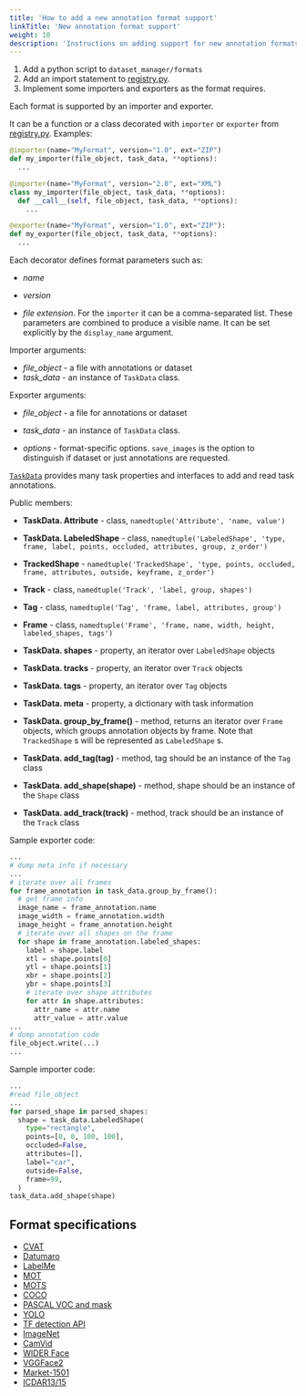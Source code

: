 ```yaml
---
title: 'How to add a new annotation format support'
linkTitle: 'New annotation format support'
weight: 10
description: 'Instructions on adding support for new annotation formats. This section on [GitHub](https://github.com/cvat-ai/cvat/tree/develop/cvat/apps/dataset_manager/formats).'
---
```


1. Add a python script to `dataset_manager/formats`
2. Add an import statement to [registry.py](https://github.com/cvat-ai/cvat/tree/develop/cvat/apps/dataset_manager/formats/registry.py).
3. Implement some importers and exporters as the format requires.

Each format is supported by an importer and exporter.

It can be a function or a class decorated with
`importer` or `exporter` from [registry.py](https://github.com/cvat-ai/cvat/tree/develop/cvat/apps/dataset_manager/formats/registry.py).
Examples:

```python
@importer(name="MyFormat", version="1.0", ext="ZIP")
def my_importer(file_object, task_data, **options):
  ...

@importer(name="MyFormat", version="2.0", ext="XML")
class my_importer(file_object, task_data, **options):
  def __call__(self, file_object, task_data, **options):
    ...

@exporter(name="MyFormat", version="1.0", ext="ZIP"):
def my_exporter(file_object, task_data, **options):
  ...
```

Each decorator defines format parameters such as:

- _name_

- _version_

- _file extension_. For the `importer` it can be a comma-separated list.
  These parameters are combined to produce a visible name. It can be
  set explicitly by the `display_name` argument.

Importer arguments:

- _file_object_ - a file with annotations or dataset
- _task_data_ - an instance of `TaskData` class.

Exporter arguments:

- _file_object_ - a file for annotations or dataset

- _task_data_ - an instance of `TaskData` class.

- _options_ - format-specific options. `save_images` is the option to
  distinguish if dataset or just annotations are requested.

[`TaskData`](https://github.com/cvat-ai/cvat/blob/develop/cvat/apps/dataset_manager/bindings.py) provides
many task properties and interfaces to add and read task annotations.

Public members:

- **TaskData. Attribute** - class, `namedtuple('Attribute', 'name, value')`

- **TaskData. LabeledShape** - class, `namedtuple('LabeledShape', 'type, frame, label, points, occluded, attributes, group, z_order')`

- **TrackedShape** - `namedtuple('TrackedShape', 'type, points, occluded, frame, attributes, outside, keyframe, z_order')`

- **Track** - class, `namedtuple('Track', 'label, group, shapes')`

- **Tag** - class, `namedtuple('Tag', 'frame, label, attributes, group')`

- **Frame** - class, `namedtuple('Frame', 'frame, name, width, height, labeled_shapes, tags')`

- **TaskData. shapes** - property, an iterator over `LabeledShape` objects

- **TaskData. tracks** - property, an iterator over `Track` objects

- **TaskData. tags** - property, an iterator over `Tag` objects

- **TaskData. meta** - property, a dictionary with task information

- **TaskData. group_by_frame()** - method, returns
  an iterator over `Frame` objects, which groups annotation objects by frame.
  Note that `TrackedShape` s will be represented as `LabeledShape` s.

- **TaskData. add_tag(tag)** - method,
  tag should be an instance of the `Tag` class

- **TaskData. add_shape(shape)** - method,
  shape should be an instance of the `Shape` class

- **TaskData. add_track(track)** - method,
  track should be an instance of the `Track` class

Sample exporter code:

```python
...
# dump meta info if necessary
...
# iterate over all frames
for frame_annotation in task_data.group_by_frame():
  # get frame info
  image_name = frame_annotation.name
  image_width = frame_annotation.width
  image_height = frame_annotation.height
  # iterate over all shapes on the frame
  for shape in frame_annotation.labeled_shapes:
    label = shape.label
    xtl = shape.points[0]
    ytl = shape.points[1]
    xbr = shape.points[2]
    ybr = shape.points[3]
    # iterate over shape attributes
    for attr in shape.attributes:
      attr_name = attr.name
      attr_value = attr.value
...
# dump annotation code
file_object.write(...)
...
```

Sample importer code:

```python
...
#read file_object
...
for parsed_shape in parsed_shapes:
  shape = task_data.LabeledShape(
    type="rectangle",
    points=[0, 0, 100, 100],
    occluded=False,
    attributes=[],
    label="car",
    outside=False,
    frame=99,
  )
task_data.add_shape(shape)
```

## Format specifications

- [CVAT](/docs/manual/advanced/formats/format-cvat/)
- [Datumaro](/docs/manual/advanced/formats/format-datumaro/)
- [LabelMe](/docs/manual/advanced/formats/format-labelme/)
- [MOT](/docs/manual/advanced/formats/format-mot/)
- [MOTS](/docs/manual/advanced/formats/format-mots/)
- [COCO](/docs/manual/advanced/formats/format-coco/)
- [PASCAL VOC and mask](/docs/manual/advanced/formats/format-voc/)
- [YOLO](/docs/manual/advanced/formats/format-yolo/)
- [TF detection API](/docs/manual/advanced/formats/format-tfrecord/)
- [ImageNet](/docs/manual/advanced/formats/format-imagenet/)
- [CamVid](/docs/manual/advanced/formats/format-camvid/)
- [WIDER Face](/docs/manual/advanced/formats/format-widerface/)
- [VGGFace2](/docs/manual/advanced/formats/format-vggface2/)
- [Market-1501](/docs/manual/advanced/formats/format-market1501/)
- [ICDAR13/15](/docs/manual/advanced/formats/format-icdar/)
